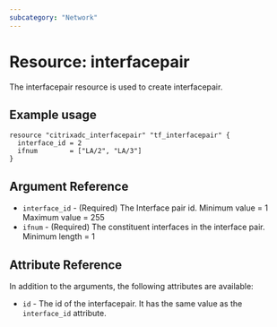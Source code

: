 ```yaml
---
subcategory: "Network"
---
```


# Resource: interfacepair

The interfacepair resource is used to create interfacepair.


## Example usage

```hcl
resource "citrixadc_interfacepair" "tf_interfacepair" {
  interface_id = 2
  ifnum        = ["LA/2", "LA/3"]
}

```


## Argument Reference

* `interface_id` - (Required) The Interface pair id. Minimum value =  1 Maximum value =  255
* `ifnum` - (Required) The constituent interfaces in the interface pair. Minimum length =  1


## Attribute Reference

In addition to the arguments, the following attributes are available:

* `id` - The id of the interfacepair. It has the same value as the `interface_id` attribute.
